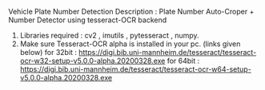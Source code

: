 Vehicle Plate Number Detection 
Description : Plate Number Auto-Croper + Number Detector using tesseract-OCR backend


1) Libraries required : cv2 , imutils , pytesseract , numpy.
2) Make sure Tesseract-OCR alpha is installed in your pc. (links given below)
for 32bit :
https://digi.bib.uni-mannheim.de/tesseract/tesseract-ocr-w32-setup-v5.0.0-alpha.20200328.exe
for 64bit :
https://digi.bib.uni-mannheim.de/tesseract/tesseract-ocr-w64-setup-v5.0.0-alpha.20200328.exe
